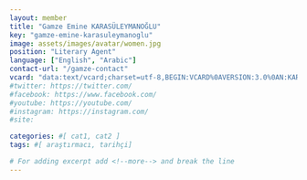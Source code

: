 ```yaml
---
layout: member
title: "Gamze Emine KARASÜLEYMANOĞLU"
key: "gamze-emine-karasuleymanoglu"
image: assets/images/avatar/women.jpg
position: "Literary Agent"
language: ["English", "Arabic"]
contact-url: "/gamze-contact"
vcard: "data:text/vcard;charset=utf-8,BEGIN:VCARD%0AVERSION:3.0%0AN:KARASÜLEYMANOĞLU;Gamze;;;%0AFN:Gamze Emine KARASÜLEYMANOĞLU%0AORG:Mediterranean Agency%0ATITLE:Literary Agent%0ATEL;type=CELL:+905447402168%0AEMAIL:gamzeemine@mediterraneanagency.com%0AURL:https://mediterranean.agency/%0AEND:VCARD"
#twitter: https://twitter.com/
#facebook: https://www.facebook.com/
#youtube: https://youtube.com/
#instagram: https://instagram.com/
#site: 

categories: #[ cat1, cat2 ]
tags: #[ araştırmacı, tarihçi]

# For adding excerpt add <!--more--> and break the line
---
```


 
<!--more-->

